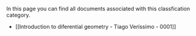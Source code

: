 In this page you can find all documents associated with this classfication category.

- [[Introduction to diferential geometry - Tiago Veríssimo - 0001]]